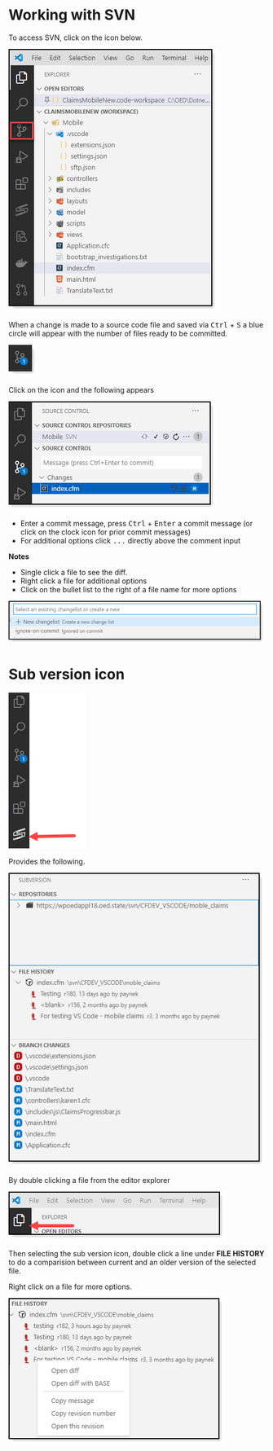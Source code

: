 # Working with SVN

To access SVN, click on the icon below.

![sss](images/svn-sidebar.png)

When a change is made to a source code file and saved via <kbd>Ctrl</kbd> + <kbd>S</kbd> a blue circle will appear with the number of files ready to be committed.

![sss](images/commitMarker.png)

Click on the icon and the following appears

![sss](images/svn-Commit1.png)

- Enter a commit message, press <kbd>Ctrl</kbd> + <kbd>Enter</kbd> a commit message (or click on the clock icon for prior commit messages)
- For additional options click <kbd>...</kbd> directly above the comment input

**Notes**
- Single click a file to see the diff.
- Right click a file for additional options
- Click on the bullet list to the right of a file name for more options

![sss](images/svn-bulletOptions.png)


# Sub version icon

![sss](images/SubVersionIcon.png)

Provides the following.

![sss](images/subVersionView.png)

By double clicking a file from the editor explorer


![sss](images/editorExplorerIcon.png)

Then selecting the sub version icon, double click a line under **FILE HISTORY** to do a comparision between current and an older version of the selected file.

Right click on a file for more options.

![sss](images/FileHistoryOptions.png)
